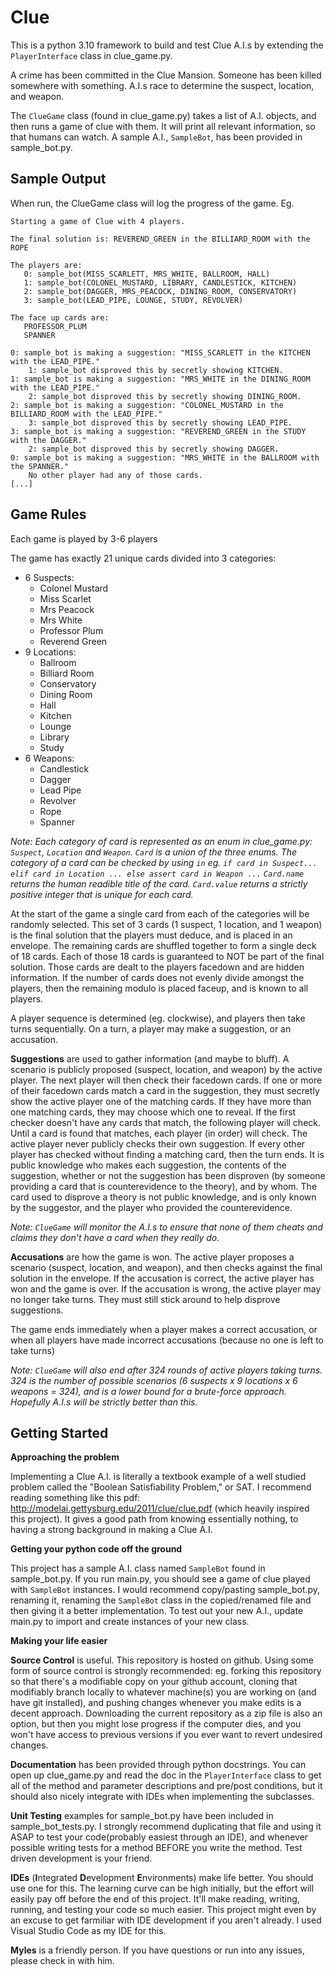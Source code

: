 # Clue
This is a python 3.10 framework to build and test Clue A.I.s by extending the `PlayerInterface` class in clue_game.py.

A crime has been committed in the Clue Mansion.  Someone has been killed somewhere with something.  A.I.s race to determine the suspect, location, and weapon.

The `ClueGame` class (found in clue_game.py) takes a list of A.I. objects, and then runs a game of clue with them.  It will print all relevant information, so that humans can watch.  A sample A.I., `SampleBot`, has been provided in sample_bot.py.

## Sample Output
When run, the ClueGame class will log the progress of the game.  Eg.
```
Starting a game of Clue with 4 players.

The final solution is: REVEREND_GREEN in the BILLIARD_ROOM with the ROPE

The players are:
   0: sample_bot(MISS_SCARLETT, MRS_WHITE, BALLROOM, HALL)
   1: sample_bot(COLONEL_MUSTARD, LIBRARY, CANDLESTICK, KITCHEN)
   2: sample_bot(DAGGER, MRS_PEACOCK, DINING_ROOM, CONSERVATORY)
   3: sample_bot(LEAD_PIPE, LOUNGE, STUDY, REVOLVER)

The face up cards are:
   PROFESSOR_PLUM
   SPANNER

0: sample_bot is making a suggestion: "MISS_SCARLETT in the KITCHEN with the LEAD_PIPE."
    1: sample_bot disproved this by secretly showing KITCHEN.
1: sample_bot is making a suggestion: "MRS_WHITE in the DINING_ROOM with the LEAD_PIPE."
    2: sample_bot disproved this by secretly showing DINING_ROOM.
2: sample_bot is making a suggestion: "COLONEL_MUSTARD in the BILLIARD_ROOM with the LEAD_PIPE."
    3: sample_bot disproved this by secretly showing LEAD_PIPE.
3: sample_bot is making a suggestion: "REVEREND_GREEN in the STUDY with the DAGGER."
    2: sample_bot disproved this by secretly showing DAGGER.
0: sample_bot is making a suggestion: "MRS_WHITE in the BALLROOM with the SPANNER."
    No other player had any of those cards.
[...]
```

## Game Rules

Each game is played by 3-6 players

The game has exactly 21 unique cards divided into 3 categories:
  - 6 Suspects:
     - Colonel Mustard
     - Miss Scarlet
     - Mrs Peacock
     - Mrs White
     - Professor Plum
     - Reverend Green
  - 9 Locations:
     - Ballroom
     - Billiard Room
     - Conservatory
     - Dining Room
     - Hall
     - Kitchen
     - Lounge
     - Library
     - Study
  - 6 Weapons:
     - Candlestick
     - Dagger
     - Lead Pipe
     - Revolver
     - Rope
     - Spanner

*Note: Each category of card is represented as an enum in clue_game.py: `Suspect`, `Location` and `Weapon`. `Card` is a union of the three enums.  The category of a card can be checked by using `in` eg. `if card in Suspect... elif card in Location ... else assert card in Weapon ...`
`Card.name` returns the human readible title of the card.  `Card.value` returns a strictly positive integer that is unique for each card.*

At the start of the game a single card from each of the categories will be randomly selected.  This set of 3 cards (1 suspect, 1 location, and 1 weapon) is the final solution that the players must deduce, and is placed in an envelope.  The remaining cards are shuffled together to form a single deck of 18 cards.  Each of those 18 cards is guaranteed to NOT be part of the final solution.  Those cards are dealt to the players facedown and are hidden information.  If the number of cards does not evenly divide amongst the players, then the remaining modulo is placed faceup, and is known to all players.

A player sequence is determined (eg. clockwise), and players then take turns sequentially.  On a turn, a player may make a suggestion, or an accusation.

**Suggestions** are used to gather information (and maybe to bluff).  A scenario is publicly proposed (suspect, location, and weapon) by the active player.  The next player will then check their facedown cards.  If one or more of their facedown cards match a card in the suggestion, they must secretly show the active player one of the matching cards.  If they have more than one matching cards, they may choose which one to reveal.  If the first checker doesn't have any cards that match, the following player will check.  Until a card is found that matches, each player (in order) will check.  The active player never publicly checks their own suggestion. If every other player has checked without finding a matching card, then the turn ends.  It is public knowledge who makes each suggestion, the contents of the suggestion, whether or not the suggestion has been disproven (by someone providing a card that is counterevidence to the theory), and by whom.  The card used to disprove a theory is not public knowledge, and is only known by the suggestor, and the player who provided the counterevidence.

*Note: `ClueGame` will monitor the A.I.s to ensure that none of them cheats and claims they don't have a card when they really do.*

**Accusations** are how the game is won.  The active player proposes a scenario (suspect, location, and weapon), and then checks against the final solution in the envelope.  If the accusation is correct, the active player has won and the game is over.  If the accusation is wrong, the active player may no longer take turns.  They must still stick around to help disprove suggestions.

The game ends immediately when a player makes a correct accusation, or when all players have made incorrect accusations (because no one is left to take turns)

*Note: `ClueGame` will also end after 324 rounds of active players taking turns.  324 is the number of possible scenarios (6 suspects x 9 locations x 6 weapons = 324), and is a lower bound for a brute-force approach.  Hopefully A.I.s will be strictly better than this.*

## Getting Started

**Approaching the problem**

Implementing a Clue A.I. is literally a textbook example of a well studied problem called the "Boolean Satisfiability Problem," or SAT.  I recommend reading something like this pdf: http://modelai.gettysburg.edu/2011/clue/clue.pdf (which heavily inspired this project).  It gives a good path from knowing essentially nothing, to having a strong background in making a Clue A.I.

**Getting your python code off the ground**

This project has a sample A.I. class named `SampleBot` found in sample_bot.py.  If you run main.py, you should see a game of clue played with `SampleBot` instances.  I would recommend copy/pasting sample_bot.py, renaming it, renaming the `SampleBot` class in the copied/renamed file and then giving it a better implementation.  To test out your new A.I., update main.py to import and create instances of your new class.

**Making your life easier**

**Source Control** is useful.  This repository is hosted on github.  Using some form of source control is strongly recommended:
eg. forking this repository so that there's a modifiable copy on your github account, cloning that modifiably branch locally to whatever machine(s) you are working on (and have git installed), and pushing changes whenever you make edits is a decent approach.  Downloading the current repository as a zip file is also an option, but then you might lose progress if the computer dies, and you won't have access to previous versions if you ever want to revert undesired changes.

**Documentation** has been provided through python docstrings.  You can open up clue_game.py and read the doc in the `PlayerInterface` class to get all of the method and parameter descriptions and pre/post conditions, but it should also nicely integrate with IDEs when implementing the subclasses.

**Unit Testing** examples for sample_bot.py have been included in sample_bot_tests.py.  I strongly recommend duplicating that file and using it ASAP to test your code(probably easiest through an IDE), and whenever possible writing tests for a method BEFORE you write the method. Test driven development is your friend.

**IDEs** (**I**ntegrated **D**evelopment **E**nvironments) make life better.  You should use one for this.  The learning curve can be high initially, but the effort will easily pay off before the end of this project.  It'll make reading, writing, running, and testing your code so much easier.  This project might even by an excuse to get farmiliar with IDE development if you aren't already.  I used Visual Studio Code as my IDE for this.

**Myles** is a friendly person.  If you have questions or run into any issues, please check in with him.
